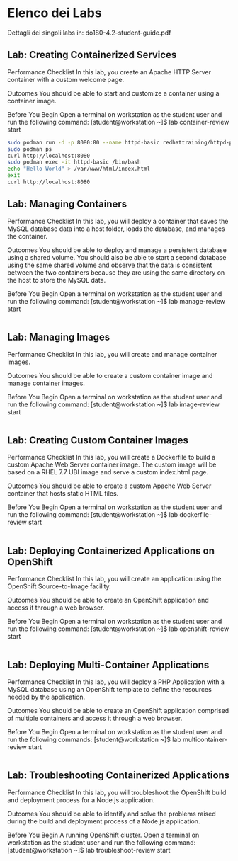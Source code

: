 # Elenco dei Labs

Dettagli dei singoli labs in: do180-4.2-student-guide.pdf

## Lab: Creating Containerized Services

Performance Checklist
In this lab, you create an Apache HTTP Server container with a custom welcome page.

Outcomes
You should be able to start and customize a container using a container image.

Before You Begin
Open a terminal on workstation as the student user and run the following command:
[student@workstation ~]$ lab container-review start

```bash
sudo podman run -d -p 8080:80 --name httpd-basic redhattraining/httpd-parent:2.4
sudo podman ps
curl http://localhost:8080
sudo podman exec -it httpd-basic /bin/bash
echo "Hello World" > /var/www/html/index.html
exit
curl http://localhost:8080
```

## Lab: Managing Containers

Performance Checklist
In this lab, you will deploy a container that saves the MySQL database data into a host folder,
loads the database, and manages the container.

Outcomes
You should be able to deploy and manage a persistent database using a shared volume. You
should also be able to start a second database using the same shared volume and observe
that the data is consistent between the two containers because they are using the same
directory on the host to store the MySQL data.

Before You Begin
Open a terminal on workstation as the student user and run the following command:
[student@workstation ~]$ lab manage-review start

```bash
```


## Lab: Managing Images

Performance Checklist
In this lab, you will create and manage container images.

Outcomes
You should be able to create a custom container image and manage container images.

Before You Begin
Open a terminal on workstation as the student user and run the following command:
[student@workstation ~]$ lab image-review start

```bash
```

## Lab: Creating Custom Container Images

Performance Checklist
In this lab, you will create a Dockerfile to build a custom Apache Web Server container image.
The custom image will be based on a RHEL 7.7 UBI image and serve a custom index.html
page.

Outcomes
You should be able to create a custom Apache Web Server container that hosts static HTML
files.

Before You Begin
Open a terminal on workstation as the student user and run the following command:
[student@workstation ~]$ lab dockerfile-review start

```bash
```


## Lab: Deploying Containerized Applications on OpenShift

Performance Checklist
In this lab, you will create an application using the OpenShift Source-to-Image facility.

Outcomes
You should be able to create an OpenShift application and access it through a web browser.

Before You Begin
Open a terminal on workstation as the student user and run the following command:
[student@workstation ~]$ lab openshift-review start

```bash
```


## Lab: Deploying Multi-Container Applications

Performance Checklist
In this lab, you will deploy a PHP Application with a MySQL database using an OpenShift
template to define the resources needed by the application.

Outcomes
You should be able to create an OpenShift application comprised of multiple containers and
access it through a web browser.

Before You Begin
Open a terminal on workstation as the student user and run the following commands:
[student@workstation ~]$ lab multicontainer-review start

```bash
```


## Lab: Troubleshooting Containerized Applications

Performance Checklist
In this lab, you will troubleshoot the OpenShift build and deployment process for a Node.js
application.

Outcomes
You should be able to identify and solve the problems raised during the build and
deployment process of a Node.js application.

Before You Begin
A running OpenShift cluster.
Open a terminal on workstation as the student user and run the following command:
[student@workstation ~]$ lab troubleshoot-review start

```bash
```

